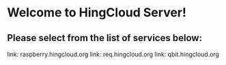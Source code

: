# Welcome to HingCloud Server! 
## Please select from the list of services below:  


link: raspberry.hingcloud.org
link: req.hingcloud.org
link: qbit.hingcloud.org
